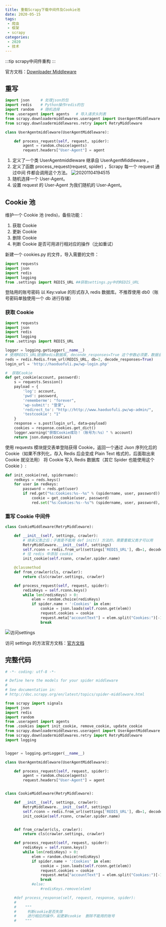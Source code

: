```yaml
---
title: 重载Scrapy下载中间件及Cookie池
date: 2020-05-15
tags:
 - 爬虫
 - 框架
 - scrapy
categories:
 - 2020
 - 技术
---
```


:::tip
scrapy中间件重构
:::
<!-- more -->

官方文档：[Downloader Middleware](https://scrapy-chs.readthedocs.io/zh_CN/latest/topics/downloader-middleware.html#scrapy.contrib.downloadermiddleware.DownloaderMiddleware)

## 重写
``` py
import json     # 处理json的包
import redis    # Python操作redis的包
import random   # 随机选择
from .useragent import agents   # 导入请求头列表
from scrapy.downloadermiddlewares.useragent import UserAgentMiddleware  # UserAegent中间件
from scrapy.downloadermiddlewares.retry import RetryMiddleware          # 重试中间件
```

``` py
class UserAgentmiddleware(UserAgentMiddleware):

    def process_request(self, request, spider):
        agent = random.choice(agents)
        request.headers["User-Agent"] = agent
```

1. 定义了一个类 UserAgentmiddleware 继承自 UserAgentMiddleware 。
2. 定义了函数 process_request(request, spider) ，Scrapy 每一个 request 通过中间 件都会调用这个方法。
![20201104194515](https://gitee.com/chen-zq/bgimages/raw/master/img/20201104194515.png?imgslim)
3. 随机选择一个 User-Agent。
4. 设置 request 的 User-Agent 为我们随机的 User-Agent。

##  Cookie 池
维护一个 Cookie 池 (redis)，备些功能：
1. 获取 Cookie
2. 更新 Cookie
3. 删除 Cookie
4. 判断 Cookie 是否可用进行相对应的操作（比如重试）

新建一个 cookies.py 的文件，导入需要的文件：
``` py
import requests
import json
import redis
import logging
from .settings import REDIS_URL ##获取settings.py中的REDIS_URL
```
登陆用的账号密码 以 Key:value 的形式存入 redis 数据库。不推荐使用 db0（账号密码单独使用一个 db 进行存储）

### 获取 Cookie
``` py
import requests
import json
import redis
import logging
from .settings import REDIS_URL

logger = logging.getLogger(__name__)
# 使用REDIS_URL链接Redis数据库, deconde_responses=True 这个参数必须要，数据会变成byte形式 完全没法用
reds = redis.Redis.from_url(REDIS_URL, db=2, decode_responses=True)
login_url = 'http://haoduofuli.pw/wp-login.php'

#  获取Cookie
def get_cookie(account, password):
    s = requests.Session()
    payload = {
        'log': account,
        'pwd': password,
        'rememberme': "forever",
        'wp-submit': "登录",
        'redirect_to': "http://http://www.haoduofuli.pw/wp-admin/",
        'testcookie': "1"
    }
    response = s.post(login_url, data=payload)
    cookies = response.cookies.get_dict()
    logger.warning("获取Cookie成功！（账号为:%s）" % account)
    return json.dumps(cookies)
```

使用 requests 模块提交表单登陆获得 Cookie，返回一个通过 Json 序列化后的 Cookie（如果不序列化，存入 Redis 后会变成 Plain Text 格式的，后面取出来 Cookie 就没法用） 
将 Cookie 写入 Redis 数据库（其它 Spider 也能使用这个 Cookie ）:
``` py
def init_cookie(red, spidername):
    redkeys = reds.keys()
    for user in redkeys:
        password = reds.get(user)
        if red.get("%s:Cookies:%s--%s" % (spidername, user, password)) is None:
            cookie = get_cookie(user, password)
            red.set("%s:Cookies:%s--%s"% (spidername, user, password), cookie)
```

### 重写 Cookie 中间件
``` py
class CookieMiddleware(RetryMiddleware):

    def __init__(self, settings, crawler):
        # 继承父类之后；子类是不能用 def init() 方法的，需要重载父类才可以用
        RetryMiddleware.__init__(self, settings)
        self.rconn = redis.from_url(settings['REDIS_URL'], db=1, decode_responses=True #decode_responses设置取出的编码为str
        # 往 redis 中添加 cookie
        init_cookie(self.rconn, crawler.spider.name)

    @classmethod
    def from_crawler(cls, crawler):
        return cls(crawler.settings, crawler)

    def process_request(self, request, spider):
        redisKeys = self.rconn.keys()
        while len(redisKeys) > 0:
            elem = random.choice(redisKeys)
            if spider.name + ':Cookies' in elem:
                cookie = json.loads(self.rconn.get(elem))
                request.cookies = cookie
                request.meta["accountText"] = elem.split("Cookies:")[-1]
                break
```
![访问settings](https://gitee.com/chen-zq/bgimages/raw/master/img/20201105151447.png?imgslim)

访问 settings 的方法官方文档：[官方文档](https://scrapy-chs.readthedocs.io/zh_CN/latest/topics/settings.html#how-to-access-settings)

## 完整代码
``` py
# -*- coding: utf-8 -*-

# Define here the models for your spider middleware
#
# See documentation in:
# http://doc.scrapy.org/en/latest/topics/spider-middleware.html

from scrapy import signals
import json
import redis
import random
from .useragent import agents
from .cookies import init_cookie, remove_cookie, update_cookie
from scrapy.downloadermiddlewares.useragent import UserAgentMiddleware
from scrapy.downloadermiddlewares.retry import RetryMiddleware
import logging


logger = logging.getLogger(__name__)

class UserAgentmiddleware(UserAgentMiddleware):

    def process_request(self, request, spider):
        agent = random.choice(agents)
        request.headers["User-Agent"] = agent


class CookieMiddleware(RetryMiddleware):

    def __init__(self, settings, crawler):
        RetryMiddleware.__init__(self, settings)
        self.rconn = redis.from_url(settings['REDIS_URL'], db=1, decode_responses=True) #decode_responses设置取出的编码为str
        init_cookie(self.rconn, crawler.spider.name)


    def from_crawler(cls, crawler):
        return cls(crawler.settings, crawler)

    def process_request(self, request, spider):
        redisKeys = self.rconn.keys()
        while len(redisKeys) > 0:
            elem = random.choice(redisKeys)
            if spider.name + ':Cookies' in elem:
                cookie = json.loads(self.rconn.get(elem))
                request.cookies = cookie
                request.meta["accountText"] = elem.split("Cookies:")[-1]
                break
            #else:
                #redisKeys.remove(elem)

    #def process_response(self, request, response, spider):
    #
    #    """
    #     判断cookie是否失效
    #     进行相应的操作，如更新cookie  删除不能用的账号
    #    """
```


